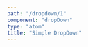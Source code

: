 ```yaml
---
path: "/dropdown/1"
component: "dropDown"
type: "atom"
title: "Simple DropDown"
---
```

<codeblock>
<DropDown
  options={[
    { label: 'Apple', value: 'apple' },
    { label: 'Banana', value: 'banana' },
    { label: 'Custard Apple', value: 'custard-apple' },
    { label: 'Dates', value: 'dates' }
  ]}
>
</DropDown>
</codeblock>
